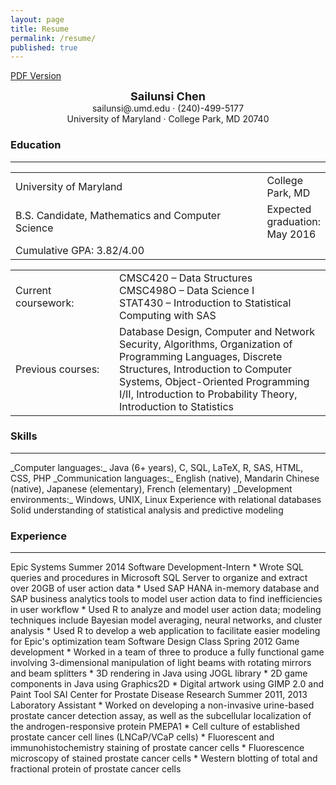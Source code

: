 ```yaml
---
layout: page
title: Resume
permalink: /resume/
published: true
---
```




<a href="{{ site.baseurl }}/assets/Sailunsi Chen Resume Updated.pdf">PDF Version</a>

<div style = "text-align:center">
<span style="font-weight:bold; font-size:18px">Sailunsi Chen</span>
<br />
sailunsi@.umd.edu &middot; (240)-499-5177
<br />
University of Maryland &middot; College Park, MD 20740
</div>

### Education
<hr />

<table>
  <tbody>
    <tr>
      <td>University of Maryland</td>
      <td>College Park, MD</td>
    </tr>
    <tr>
      <td style="width:400px">B.S. Candidate, Mathematics and Computer Science</td>
      <td>Expected graduation: May 2016</td>
    </tr>
    <tr>
      <td>Cumulative GPA: 3.82/4.00</td>
      <td> </td>
    </tr>
  </tbody>
</table>

<table>
  <tbody>
    <tr>
      <td style="width:150px">Current coursework:</td>
      <td><ul style="list-style:none;margin:0;padding:0"><li>CMSC420 – Data Structures</li><li>CMSC498O – Data Science I</li><li>STAT430 – Introduction to Statistical Computing with SAS</li></ul></td>
    </tr>
    <tr>
      <td>Previous courses:</td>
      <td>Database Design, Computer and Network Security, Algorithms, Organization of Programming Languages, Discrete Structures, Introduction to Computer Systems, Object-Oriented Programming I/II, Introduction to Probability Theory, Introduction to Statistics</td>
    </tr>
  </tbody>
</table>

### Skills
<hr />
_Computer languages:_ Java (6+ years), C, SQL, LaTeX, R, SAS, HTML, CSS, PHP
_Communication languages:_ English (native), Mandarin Chinese (native), Japanese (elementary), French (elementary)
_Development environments:_ Windows, UNIX, Linux
Experience with relational databases
Solid understanding of statistical analysis and predictive modeling

### Experience
<hr />
Epic Systems														Summer 2014
Software Development-Intern
* Wrote SQL queries and procedures in Microsoft SQL Server to organize and extract over 20GB of user action data
* Used SAP HANA in-memory database and SAP business analytics tools to model user action data to find inefficiencies in user workflow
* Used R to analyze and model user action data; modeling techniques include Bayesian model averaging, neural networks, and cluster analysis
* Used R to develop a web application to facilitate easier modeling for Epic's optimization team
Software Design Class												Spring 2012
Game development
* Worked in a team of three to produce a fully functional game involving 3-dimensional manipulation of light beams with rotating mirrors and beam splitters
* 3D rendering in Java using JOGL library
* 2D game components in Java using Graphics2D
* Digital artwork using GIMP 2.0 and Paint Tool SAI
Center for Prostate Disease Research								Summer 2011, 2013
Laboratory Assistant
* Worked on developing a non-invasive urine-based prostate cancer detection assay, as well as the subcellular localization of the androgen-responsive protein PMEPA1
* Cell culture of established prostate cancer cell lines (LNCaP/VCaP cells)
* Fluorescent and immunohistochemistry staining of prostate cancer cells
* Fluorescence microscopy of stained prostate cancer cells
* Western blotting of total and fractional protein of prostate cancer cells
